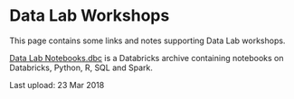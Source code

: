 # Data Lab Workshops

This page contains some links and notes supporting Data Lab workshops. 

[Data Lab Notebooks.dbc](./Data%20Lab%20Notebooks.dbc) is a Databricks archive containing notebooks on Databricks, Python, R, SQL and Spark. 

Last upload: 23 Mar 2018
